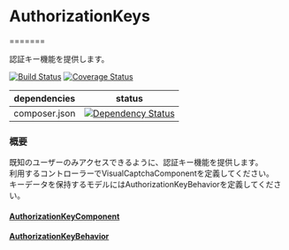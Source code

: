 # AuthorizationKeys
=======

認証キー機能を提供します。<br>


[![Build Status](https://travis-ci.org/NetCommons3/AuthorizationKeys.svg?branch=master)](https://travis-ci.org/NetCommons3/AuthorizationKeys)
[![Coverage Status](https://img.shields.io/coveralls/NetCommons3/AuthorizationKeys.svg)](https://coveralls.io/r/NetCommons3/AuthorizationKeys?branch=master)

| dependencies | status |
| ------------ | ------ |
| composer.json | [![Dependency Status](https://www.versioneye.com/user/projects/564003e39e3b31000f000019/badge.svg?style=flat)](https://www.versioneye.com/user/projects/564003e39e3b31000f000019) |

### 概要
既知のユーザーのみアクセスできるように、認証キー機能を提供します。<br>
利用するコントローラーでVisualCaptchaComponentを定義してください。<br>
キーデータを保持するモデルにはAuthorizationKeyBehaviorを定義してください。

#### [AuthorizationKeyComponent](https://github.com/NetCommons3/NetCommons3Docs/blob/master/phpdocMd/AuthorizationKeys/AuthorizationKeyComponent.md#authorizationkeycomponent)

#### [AuthorizationKeyBehavior](https://github.com/NetCommons3/NetCommons3Docs/blob/master/phpdocMd/AuthorizationKeys/AuthorizationKeyBehavior.md#authorizationkeybehavior)
